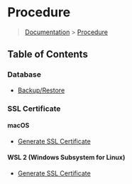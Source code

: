 # Procedure

> [Documentation](../readme.md) > [Procedure](./readme.md)

## Table of Contents

### Database
- [Backup/Restore](./database-backup-restore.md)

### SSL Certificate

#### macOS
- [Generate SSL Certificate](macos/ssl-certificates.md)

#### WSL 2 (Windows Subsystem for Linux)
- [Generate SSL Certificate](wsl2/ssl-certificates.md)
